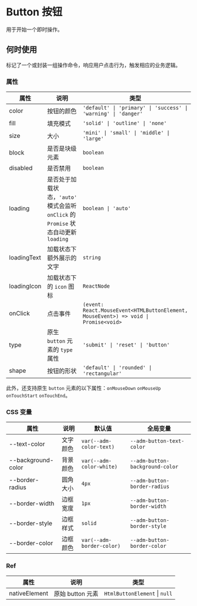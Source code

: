 # Button 按钮

用于开始一个即时操作。

## 何时使用

标记了一个或封装一组操作命令，响应用户点击行为，触发相应的业务逻辑。

<code src="./demos/demo1.tsx"></code>

<code src="./demos/demo2.tsx"></code>

### 属性

| 属性        | 说明                                                                                | 类型                                                                                | 默认值                                |
| ----------- | ----------------------------------------------------------------------------------- | ----------------------------------------------------------------------------------- | ------------------------------------- |
| color       | 按钮的颜色                                                                          | `'default' \| 'primary' \| 'success' \| 'warning' \| 'danger'`                      | `'default'`                           |
| fill        | 填充模式                                                                            | `'solid' \| 'outline' \| 'none'`                                                    | `'solid'`                             |
| size        | 大小                                                                                | `'mini' \| 'small' \| 'middle' \| 'large'`                                          | `'middle'`                            |
| block       | 是否是块级元素                                                                      | `boolean`                                                                           | `false`                               |
| disabled    | 是否禁用                                                                            | `boolean`                                                                           | `false`                               |
| loading     | 是否处于加载状态，`'auto'` 模式会监听 `onClick` 的 `Promise` 状态自动更新 `loading` | `boolean \| 'auto'`                                                                 | `false`                               |
| loadingText | 加载状态下额外展示的文字                                                            | `string`                                                                            | -                                     |
| loadingIcon | 加载状态下的 `icon` 图标                                                            | `ReactNode`                                                                         | `<DotLoading color='currentColor' />` |
| onClick     | 点击事件                                                                            | `(event: React.MouseEvent<HTMLButtonElement, MouseEvent>) => void \| Promise<void>` | -                                     |
| type        | 原生 `button` 元素的 `type` 属性                                                    | `'submit' \| 'reset' \| 'button'`                                                   | `'button'`                            |
| shape       | 按钮的形状                                                                          | `'default' \| 'rounded' \| 'rectangular'`                                           | `'default'`                           |

此外，还支持原生 `button` 元素的以下属性：`onMouseDown` `onMouseUp` `onTouchStart` `onTouchEnd`。

### CSS 变量

| 属性               | 说明     | 默认值                    | 全局变量                        |
| ------------------ | -------- | ------------------------- | ------------------------------- |
| --text-color       | 文字颜色 | `var(--adm-color-text)`   | `--adm-button-text-color`       |
| --background-color | 背景颜色 | `var(--adm-color-white)`  | `--adm-button-background-color` |
| --border-radius    | 圆角大小 | `4px`                     | `--adm-button-border-radius`    |
| --border-width     | 边框宽度 | `1px`                     | `--adm-button-border-width`     |
| --border-style     | 边框样式 | `solid`                   | `--adm-button-border-style`     |
| --border-color     | 边框颜色 | `var(--adm-border-color)` | `--adm-button-border-color`     |

### Ref

| 属性          | 说明             | 类型                          |
| ------------- | ---------------- | ----------------------------- |
| nativeElement | 原始 button 元素 | `HtmlButtonElement` \| `null` |
